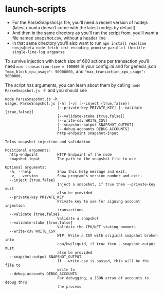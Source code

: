 # launch-scripts

- For the ParseSnapshot.js file, you'll need a recent version of nodejs (latest ubuntu doesn't come with the latest nodejs by default)
- And then in the same directory as you'll run the script from, you'll want a file named snapshot.csv, without a header line
- In that same directory you'll also want to run `npm install readline eosjs@beta node-fetch text-encoding promise-parallel-throttle single-line-log argparse`

To survive injection with batch size of 600 actions per transaction you'll need `max-transaction-time = 100000` in your config.ini and for genesis.json `"max_block_cpu_usage": 50000000,` and `"max_transaction_cpu_usage": 5000000,`

The script has arguments, you can learn about them by calling `node ParseSnapshot.js -h` and you should see
```
node ParseSnapshot.js -h
usage: ParseSnapshot.js [-h] [-v] [--inject {true,false}]
                        [--private-key PRIVATE_KEY] [--validate {true,false}]
                        [--validate-stake {true,false}]
                        [--write-csv WRITE_CSV]
                        [--snapshot-output SNAPSHOT_OUTPUT]
                        [--debug-accounts DEBUG_ACCOUNTS]
                        http-endpoint snapshot-input

Telos snapshot injection and validation

Positional arguments:
  http-endpoint         HTTP Endpoint of the node
  snapshot-input        The path to the snapshot file to use

Optional arguments:
  -h, --help            Show this help message and exit.
  -v, --version         Show program's version number and exit.
  --inject {true,false}
                        Inject a snapshot, if true then --private-key must 
                        also be provided
  --private-key PRIVATE_KEY
                        Private key to use for signing account injection 
                        transactions
  --validate {true,false}
                        Validate a snapshot
  --validate-stake {true,false}
                        Validate the CPU/NET staking amounts
  --write-csv WRITE_CSV
                        WIP: Write a CSV with original snapshot broken into 
                        cpu/bw/liquid, if true then --snapshot-output must 
                        also be provided
  --snapshot-output SNAPSHOT_OUTPUT
                        If --write-csv is passed, this will be the file to 
                        write to
  --debug-accounts DEBUG_ACCOUNTS
                        For debugging, a JSON array of accounts to debug thru 
                        the process

```
